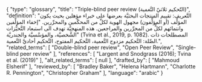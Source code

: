 {
    "type": "glossary",
    "title": "Triple-blind peer review (التّحكيم ثلاثيّ التَّعمية)",
    "definition": "التَّعريف: تقييم المنتجات البحثيَّة بعرضها على خبراء مؤهلين بحيث يكون المؤلِّف (أو المؤلِّفون) مجهول الهوية لكلِّ من المحكّمين والمحرِّرين. \"إخفاء المؤلِّفين وانتمائهم لكلٍّ من المحرِّرين والمراجعين. هذه المنهجيَّة تهدف الى استبعاد التَّحيُّزات الشَّخصيَّة، والمؤسَّسيَّة والجندريَّة\" (Tvina et al., 2019, p. 1082).  المصطلحات ذات الصِّلة: التَّحكيم مزدوج التَّعمية، التَّحكيم المفتوح، التَّحكيم أحاديَّ التَّعمية.",
    "related_terms": [
        "Double-blind peer review",
        "Open Peer Review",
        "Single-blind peer review"
    ],
    "references": [
        "Largent and Snodgrass (2016); Tvina et al. (2019)"
    ],
    "alt_related_terms": [
        null
    ],
    "drafted_by": [
        "Mahmoud Elsherif"
    ],
    "reviewed_by": [
        "Bradley Baker",
        "Helena Hartmann",
        "Charlotte R. Pennington",
        "Christopher Graham"
    ],
    "language": "arabic"
}